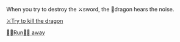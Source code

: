 When you try to destroy the ⚔️sword, the 🐉dragon hears the noise.

[⚔️Try to kill the dragon](2-1C.md)

[🏃‍♀️Run🏃‍♂️ away](3-1.md)
